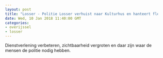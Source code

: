 ```yaml
---
layout: post
title: "Losser - Politie Losser verhuist naar Kulturhus en hanteert flexibele openingstijden"
date: Wed, 10 Jan 2018 11:40:00 GMT
categories: 
- overijssel 
- losser 
---
```


Dienstverlening verbeteren, zichtbaarheid vergroten en daar zijn waar de mensen de politie nodig hebben.
